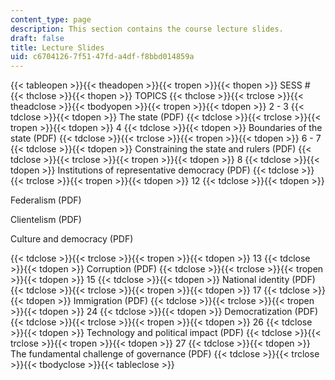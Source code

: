 ```yaml
---
content_type: page
description: This section contains the course lecture slides.
draft: false
title: Lecture Slides
uid: c6704126-7f51-47fd-a4df-f8bbd014859a
---
```

{{< tableopen >}}{{< theadopen >}}{{< tropen >}}{{< thopen >}}
SESS #
{{< thclose >}}{{< thopen >}}
TOPICS
{{< thclose >}}{{< trclose >}}{{< theadclose >}}{{< tbodyopen >}}{{< tropen >}}{{< tdopen >}}
2 - 3
{{< tdclose >}}{{< tdopen >}}
The state (PDF)
{{< tdclose >}}{{< trclose >}}{{< tropen >}}{{< tdopen >}}
4
{{< tdclose >}}{{< tdopen >}}
Boundaries of the state (PDF)
{{< tdclose >}}{{< trclose >}}{{< tropen >}}{{< tdopen >}}
6 - 7
{{< tdclose >}}{{< tdopen >}}
Constraining the state and rulers (PDF)
{{< tdclose >}}{{< trclose >}}{{< tropen >}}{{< tdopen >}}
8
{{< tdclose >}}{{< tdopen >}}
Institutions of representative democracy (PDF)
{{< tdclose >}}{{< trclose >}}{{< tropen >}}{{< tdopen >}}
12
{{< tdclose >}}{{< tdopen >}}

Federalism (PDF)

Clientelism (PDF)

Culture and democracy (PDF)

{{< tdclose >}}{{< trclose >}}{{< tropen >}}{{< tdopen >}}
13
{{< tdclose >}}{{< tdopen >}}
Corruption (PDF)
{{< tdclose >}}{{< trclose >}}{{< tropen >}}{{< tdopen >}}
15
{{< tdclose >}}{{< tdopen >}}
National identity (PDF)
{{< tdclose >}}{{< trclose >}}{{< tropen >}}{{< tdopen >}}
17
{{< tdclose >}}{{< tdopen >}}
Immigration (PDF)
{{< tdclose >}}{{< trclose >}}{{< tropen >}}{{< tdopen >}}
24
{{< tdclose >}}{{< tdopen >}}
Democratization (PDF)
{{< tdclose >}}{{< trclose >}}{{< tropen >}}{{< tdopen >}}
26
{{< tdclose >}}{{< tdopen >}}
Technology and political impact (PDF)
{{< tdclose >}}{{< trclose >}}{{< tropen >}}{{< tdopen >}}
27
{{< tdclose >}}{{< tdopen >}}
The fundamental challenge of governance (PDF)
{{< tdclose >}}{{< trclose >}}{{< tbodyclose >}}{{< tableclose >}}